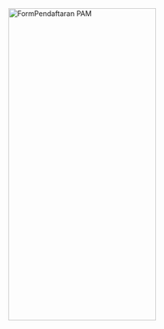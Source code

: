 <img width="295" height="624" alt="FormPendaftaran PAM" src="https://github.com/user-attachments/assets/2495a418-cb7b-4c63-8e74-3ba0860ed5bf" />

